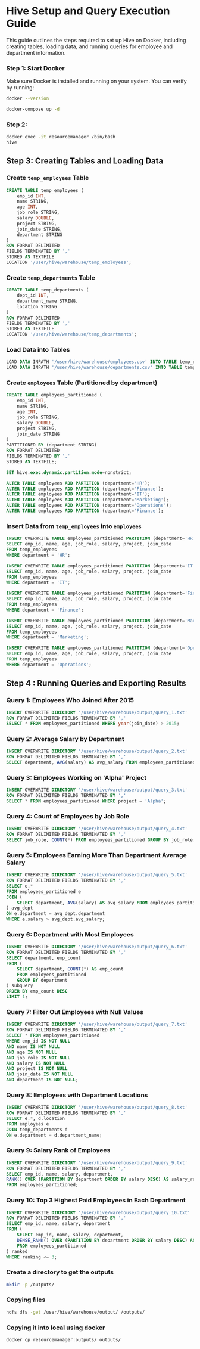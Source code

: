 # Hive Setup and Query Execution Guide

This guide outlines the steps required to set up Hive on Docker, including creating tables, loading data, and running queries for employee and department information.


### Step 1: Start Docker
Make sure Docker is installed and running on your system. You can verify by running:
```sh
docker --version
```

```sh
docker-compose up -d
```

### Step 2:
```sh
docker exec -it resourcemanager /bin/bash
hive
```


## Step 3: Creating Tables and Loading Data

### Create `temp_employees` Table
```sql
CREATE TABLE temp_employees (
    emp_id INT,
    name STRING,
    age INT,
    job_role STRING,
    salary DOUBLE,
    project STRING,
    join_date STRING,
    department STRING
)
ROW FORMAT DELIMITED
FIELDS TERMINATED BY ','
STORED AS TEXTFILE
LOCATION '/user/hive/warehouse/temp_employees';
```

### Create `temp_departments` Table
```sql
CREATE TABLE temp_departments (
    dept_id INT,
    department_name STRING,
    location STRING
)
ROW FORMAT DELIMITED
FIELDS TERMINATED BY ','
STORED AS TEXTFILE
LOCATION '/user/hive/warehouse/temp_departments';
```

### Load Data into Tables
```sql
LOAD DATA INPATH '/user/hive/warehouse/employees.csv' INTO TABLE temp_employees;
LOAD DATA INPATH '/user/hive/warehouse/departments.csv' INTO TABLE temp_departments;
```

### Create `employees` Table (Partitioned by department)
```sql
CREATE TABLE employees_partitioned (
    emp_id INT,
    name STRING,
    age INT,
    job_role STRING,
    salary DOUBLE,
    project STRING,
    join_date STRING
)
PARTITIONED BY (department STRING)
ROW FORMAT DELIMITED
FIELDS TERMINATED BY ','
STORED AS TEXTFILE;
```
```sql
SET hive.exec.dynamic.partition.mode=nonstrict;
```

```sql
ALTER TABLE employees ADD PARTITION (department='HR');
ALTER TABLE employees ADD PARTITION (department='Finance');
ALTER TABLE employees ADD PARTITION (department='IT');
ALTER TABLE employees ADD PARTITION (department='Marketing');
ALTER TABLE employees ADD PARTITION (department='Operations');
ALTER TABLE employees ADD PARTITION (department='Finance');
```

### Insert Data from `temp_employees` into `employees`
``` sql
INSERT OVERWRITE TABLE employees_partitioned PARTITION (department='HR')
SELECT emp_id, name, age, job_role, salary, project, join_date
FROM temp_employees
WHERE department = 'HR';
```
``` sql
INSERT OVERWRITE TABLE employees_partitioned PARTITION (department='IT')
SELECT emp_id, name, age, job_role, salary, project, join_date
FROM temp_employees
WHERE department = 'IT';
```
``` sql
INSERT OVERWRITE TABLE employees_partitioned PARTITION (department='Finance')
SELECT emp_id, name, age, job_role, salary, project, join_date
FROM temp_employees
WHERE department = 'Finance';
```
``` sql
INSERT OVERWRITE TABLE employees_partitioned PARTITION (department='Marketing')
SELECT emp_id, name, age, job_role, salary, project, join_date
FROM temp_employees
WHERE department = 'Marketing';
```
``` sql
INSERT OVERWRITE TABLE employees_partitioned PARTITION (department='Operations')
SELECT emp_id, name, age, job_role, salary, project, join_date
FROM temp_employees
WHERE department = 'Operations';
```

## Step 4 : Running Queries and Exporting Results

### Query 1: Employees Who Joined After 2015
```sql
INSERT OVERWRITE DIRECTORY '/user/hive/warehouse/output/query_1.txt'
ROW FORMAT DELIMITED FIELDS TERMINATED BY ','
SELECT * FROM employees_partitioned WHERE year(join_date) > 2015;
```

### Query 2: Average Salary by Department
```sql
INSERT OVERWRITE DIRECTORY '/user/hive/warehouse/output/query_2.txt'
ROW FORMAT DELIMITED FIELDS TERMINATED BY ','
SELECT department, AVG(salary) AS avg_salary FROM employees_partitioned GROUP BY department;
```

### Query 3: Employees Working on 'Alpha' Project
```sql
INSERT OVERWRITE DIRECTORY '/user/hive/warehouse/output/query_3.txt'
ROW FORMAT DELIMITED FIELDS TERMINATED BY ','
SELECT * FROM employees_partitioned WHERE project = 'Alpha';
```

### Query 4: Count of Employees by Job Role
```sql
INSERT OVERWRITE DIRECTORY '/user/hive/warehouse/output/query_4.txt'
ROW FORMAT DELIMITED FIELDS TERMINATED BY ','
SELECT job_role, COUNT(*) FROM employees_partitioned GROUP BY job_role;
```

### Query 5: Employees Earning More Than Department Average Salary
```sql
INSERT OVERWRITE DIRECTORY '/user/hive/warehouse/output/query_5.txt'
ROW FORMAT DELIMITED FIELDS TERMINATED BY ','
SELECT e.*
FROM employees_partitioned e
JOIN (
    SELECT department, AVG(salary) AS avg_salary FROM employees_partitioned GROUP BY department
) avg_dept
ON e.department = avg_dept.department
WHERE e.salary > avg_dept.avg_salary;
```

### Query 6: Department with Most Employees
```sql
INSERT OVERWRITE DIRECTORY '/user/hive/warehouse/output/query_6.txt'
ROW FORMAT DELIMITED FIELDS TERMINATED BY ','
SELECT department, emp_count
FROM (
    SELECT department, COUNT(*) AS emp_count
    FROM employees_partitioned
    GROUP BY department
) subquery
ORDER BY emp_count DESC
LIMIT 1;
```

### Query 7: Filter Out Employees with Null Values
```sql
INSERT OVERWRITE DIRECTORY '/user/hive/warehouse/output/query_7.txt'
ROW FORMAT DELIMITED FIELDS TERMINATED BY ','
SELECT * FROM employees_partitioned
WHERE emp_id IS NOT NULL
AND name IS NOT NULL
AND age IS NOT NULL
AND job_role IS NOT NULL
AND salary IS NOT NULL
AND project IS NOT NULL
AND join_date IS NOT NULL
AND department IS NOT NULL;
```

### Query 8: Employees with Department Locations
```sql
INSERT OVERWRITE DIRECTORY '/user/hive/warehouse/output/query_8.txt'
ROW FORMAT DELIMITED FIELDS TERMINATED BY ','
SELECT e.*, d.location
FROM employees e
JOIN temp_departments d
ON e.department = d.department_name;
```

### Query 9: Salary Rank of Employees
```sql
INSERT OVERWRITE DIRECTORY '/user/hive/warehouse/output/query_9.txt'
ROW FORMAT DELIMITED FIELDS TERMINATED BY ','
SELECT emp_id, name, salary, department,
RANK() OVER (PARTITION BY department ORDER BY salary DESC) AS salary_rank
FROM employees_partitioned;
```

### Query 10: Top 3 Highest Paid Employees in Each Department
```sql
INSERT OVERWRITE DIRECTORY '/user/hive/warehouse/output/query_10.txt'
ROW FORMAT DELIMITED FIELDS TERMINATED BY ','
SELECT emp_id, name, salary, department
FROM (
    SELECT emp_id, name, salary, department,
    DENSE_RANK() OVER (PARTITION BY department ORDER BY salary DESC) AS ranking
    FROM employees_partitioned
) ranked
WHERE ranking <= 3;
```
### Create a directory to get the outputs
```sh
mkdir -p /outputs/
```
### Copying files
```sh
hdfs dfs -get /user/hive/warehouse/output/ /outputs/
```
### Copying it into local using docker
```sh
docker cp resourcemanager:outputs/ outputs/
```
